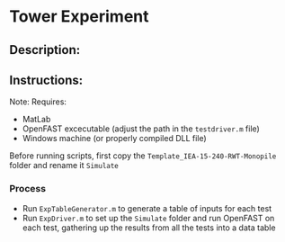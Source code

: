 # Tower Experiment

## Description:

## Instructions:
Note: Requires:
- MatLab
- OpenFAST excecutable (adjust the path in the `testdriver.m` file)
- Windows machine (or properly compiled DLL file)

Before running scripts, first copy the `Template_IEA-15-240-RWT-Monopile` folder and rename it `Simulate`
### Process 
- Run `ExpTableGenerator.m` to generate a table of inputs for each test
- Run `ExpDriver.m` to set up the `Simulate` folder and run OpenFAST on each test, gathering up the results from all the tests into a data table
